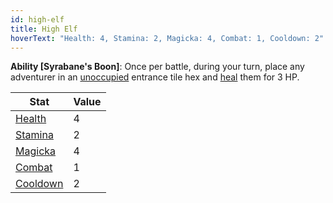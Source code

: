 ```yaml
---
id: high-elf
title: High Elf
hoverText: "Health: 4, Stamina: 2, Magicka: 4, Combat: 1, Cooldown: 2"
---
```


**Ability [Syrabane's Boon]**: Once per battle, during your turn, place any adventurer in an [unoccupied](/docs/all/glossary/occupied) entrance tile hex and [heal](/docs/all/glossary/healing) them for 3 HP.

| Stat | Value |
|-----------|-------|
| [Health](/docs/all/stats/health)    |   4   |
| [Stamina](/docs/all/stats/stamina)   |   2   |
| [Magicka](/docs/all/stats/magicka)   |   4  |
| [Combat](/docs/all/skill-lines/combat)    |   1   |
| [Cooldown](/docs/all/stats/cooldown)  |   2   |